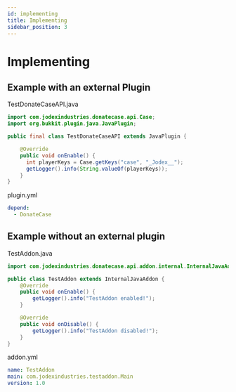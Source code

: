 ```yaml
---
id: implementing
title: Implementing
sidebar_position: 3
---
```

# Implementing
## Example with an external Plugin
TestDonateCaseAPI.java
```java
import com.jodexindustries.donatecase.api.Case;
import org.bukkit.plugin.java.JavaPlugin;

public final class TestDonateCaseAPI extends JavaPlugin {

    @Override
    public void onEnable() {
      int playerKeys = Case.getKeys("case", "_Jodex__");
      getLogger().info(String.valueOf(playerKeys));
    }
}

```

plugin.yml
```yaml
depend:
  - DonateCase
```

## Example without an external plugin
TestAddon.java
```java
import com.jodexindustries.donatecase.api.addon.internal.InternalJavaAddon;

public class TestAddon extends InternalJavaAddon {
    @Override
    public void onEnable() {
        getLogger().info("TestAddon enabled!");
    }

    @Override
    public void onDisable() {
        getLogger().info("TestAddon disabled!");
    }
}
```

addon.yml
```yaml
name: TestAddon
main: com.jodexindustries.testaddon.Main
version: 1.0
```